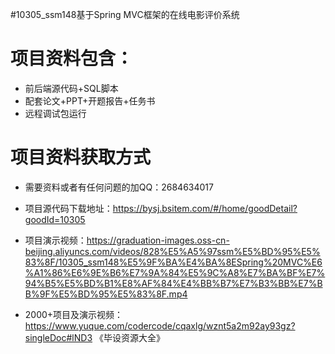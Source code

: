 #10305_ssm148基于Spring MVC框架的在线电影评价系统

# 项目资料包含：
* 前后端源代码+SQL脚本
* 配套论文+PPT+开题报告+任务书
* 远程调试包运行

# 项目资料获取方式
* 需要资料或者有任何问题的加QQ：2684634017

* 项目源代码下载地址：https://bysj.bsitem.com/#/home/goodDetail?goodId=10305

* 项目演示视频：https://graduation-images.oss-cn-beijing.aliyuncs.com/videos/828%E5%A5%97ssm%E5%BD%95%E5%83%8F/10305_ssm148%E5%9F%BA%E4%BA%8ESpring%20MVC%E6%A1%86%E6%9E%B6%E7%9A%84%E5%9C%A8%E7%BA%BF%E7%94%B5%E5%BD%B1%E8%AF%84%E4%BB%B7%E7%B3%BB%E7%BB%9F%E5%BD%95%E5%83%8F.mp4


* 2000+项目及演示视频：https://www.yuque.com/codercode/cqaxlg/wznt5a2m92ay93gz?singleDoc#lND3 《毕设资源大全》




